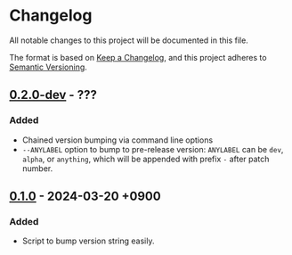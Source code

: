 # Changelog

All notable changes to this project will be documented in this file.

The format is based on [Keep a Changelog][1],
and this project adheres to [Semantic Versioning][2].

[1]: <https://keepachangelog.com/en/1.1.0/>
[2]: <https://semver.org/spec/v2.0.0.html>

## [0.2.0-dev] - ???

### Added

- Chained version bumping via command line options
- `--ANYLABEL` option to bump to pre-release version:
  `ANYLABEL` can be `dev`, `alpha`, or `anything`, which will be
  appended with prefix `-` after patch number.

## [0.1.0] - 2024-03-20 +0900

### Added

- Script to bump version string easily.

[0.2.0-dev]: <https://git.sr.ht/~m15a/bump.fnl/refs/HEAD>
[0.1.0]: <https://git.sr.ht/~m15a/bump.fnl/refs/v0.1.0>

<!-- vim: set tw=72 spell: -->
